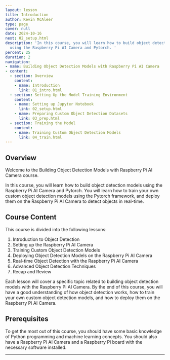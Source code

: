 ```yaml
---
layout: lesson
title: Introduction
author: Kevin McAleer
type: page
cover: null
date: 2024-10-16
next: 02_setup.html
description: 'In this course, you will learn how to build object detection models
  using the Raspberry Pi AI Camera and Pytorch. '
percent: 25
duration: 2
navigation:
- name: Building Object Detection Models with Raspberry Pi AI Camera
- content:
  - section: Overview
    content:
    - name: Introduction
      link: 01_intro.html
  - section: Setting Up the Model Training Environment
    content:
    - name: Setting up Jupyter Notebook
      link: 02_setup.html
    - name: Preparing Custom Object Detection Datasets
      link: 03_prep.html
  - section: Training the Model
    content:
    - name: Training Custom Object Detection Models
      link: 04_train.html
---
```



## Overview

Welcome to the Building Object Detection Models with Raspberry Pi AI Camera course.

In this course, you will learn how to build object detection models using the Raspberry Pi AI Camera and Pytorch. You will learn how to train your own custom object detection models using the Pytorch framework, and deploy them on the Raspberry Pi AI Camera to detect objects in real-time.

## Course Content

This course is divided into the following lessons:

1. Introduction to Object Detection
2. Setting up the Raspberry Pi AI Camera
3. Training Custom Object Detection Models
4. Deploying Object Detection Models on the Raspberry Pi AI Camera
5. Real-time Object Detection with the Raspberry Pi AI Camera
6. Advanced Object Detection Techniques
7. Recap and Review

Each lesson will cover a specific topic related to building object detection models with the Raspberry Pi AI Camera. By the end of this course, you will have a good understanding of how object detection works, how to train your own custom object detection models, and how to deploy them on the Raspberry Pi AI Camera.

## Prerequisites

To get the most out of this course, you should have some basic knowledge of Python programming and machine learning concepts. You should also have a Raspberry Pi AI Camera and a Raspberry Pi board with the necessary software installed.

---
